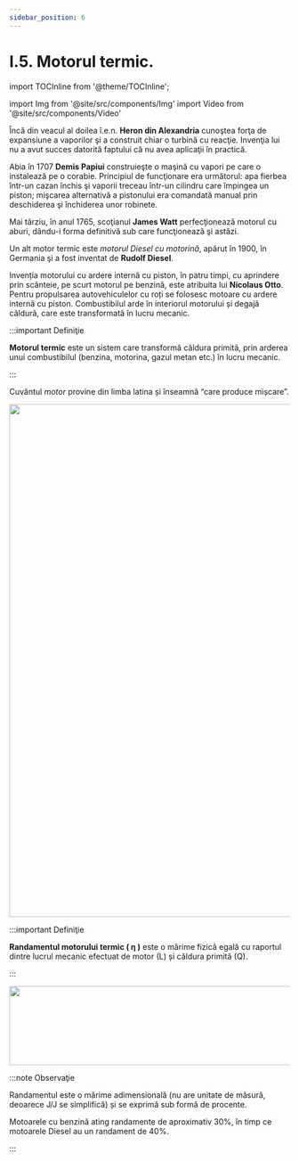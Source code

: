 ```yaml
---
sidebar_position: 6
---
```


# I.5. Motorul termic. 



import TOCInline from '@theme/TOCInline';

<TOCInline toc={toc} />



import Img from '@site/src/components/Img'
import Video from '@site/src/components/Video'




Încă din veacul al doilea î.e.n. **Heron din Alexandria** cunoştea forţa de expansiune a vaporilor şi a construit chiar o turbină cu reacţie. Invenţia lui nu a avut succes datorită faptului că nu avea aplicaţii în practică.

Abia în 1707 **Demis Papiui** construieşte o maşină cu vapori pe care o instalează pe o corabie. Principiul de funcţionare era următorul: apa fierbea într-un cazan închis şi vaporii treceau într-un cilindru care împingea un piston; mişcarea alternativă a pistonului era comandată manual prin deschiderea şi închiderea unor robinete.

Mai târziu, în anul 1765, scoţianul **James Watt** perfecţionează motorul cu aburi, dându-i forma definitivă sub care funcţionează şi astăzi.	     

Un alt motor termic este _motorul Diesel cu motorină_, apărut în 1900, în Germania şi a fost inventat de **Rudolf Diesel**.
 
Invenția motorului cu ardere internă cu piston, în patru timpi, cu aprindere prin scânteie, pe scurt motorul pe benzină, este atribuita lui **Nicolaus Otto**. Pentru propulsarea autovehiculelor cu roți se folosesc motoare cu ardere internă cu piston. Combustibilul arde în interiorul motorului și degajă căldură, care este transformată în lucru mecanic.



:::important Definiţie 

**Motorul termic** este un sistem care transformă căldura primită, prin arderea unui combustibilul (benzina, motorina, gazul metan etc.) în lucru mecanic.   

:::


Cuvântul _motor_ provine din limba latina și înseamnă “care produce mișcare”.


<Img className="img-responsive4" src="fizica/clasa8/capitolul1/1_5_0_Poza1_Motorul-Termic.jpg" width="1280" height="921" />




:::important Definiţie 

**Randamentul motorului termic ( η )** este o mărime fizică egală cu raportul dintre lucrul mecanic efectuat de motor (L) și căldura primită (Q).   

:::


<Img className="img-responsive4" src="fizica/clasa8/capitolul1/1_5_0_Poza2_FormulaRandamentuluiMotoruluiTermic.jpg" width="1000" height="142" />


:::note Observaţie

Randamentul este o mărime adimensională (nu are unitate de măsură, deoarece J/J se simplifică) și se exprimă sub formă de procente.  

Motoarele cu benzină ating randamente de aproximativ 30%, în timp ce motoarele Diesel au un randament de 40%. 

:::


<br></br>
<br></br>
